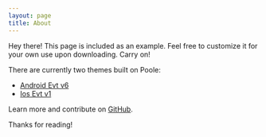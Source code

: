 ```yaml
---
layout: page
title: About
---
```


<p class="message">
  Hey there! This page is included as an example. Feel free to customize it for your own use upon downloading. Carry on!
</p>



There are currently two themes built on Poole:

* [Android Evt v6](https://kuanchunchen.github.io/)
* [Ios Evt v1](http://lanyon.getpoole.com)

Learn more and contribute on [GitHub](https://github.com/poole).

Thanks for reading!
